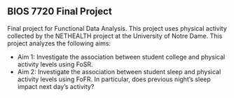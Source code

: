 ## BIOS 7720 Final Project

Final project for Functional Data Analysis. This project uses physical activity collected by the NETHEALTH project at the University of Notre Dame. This project analyzes the following aims: 

- Aim 1:  Investigate the association between student college and physical activity levels using FoSR. 
- Aim 2: Investigate the association between student sleep and physical activity levels using FoFR. In particular, does previous night’s sleep impact next day’s activity?

